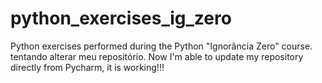 # python_exercises_ig_zero
Python exercises performed during the Python "Ignorância Zero" course.
tentando alterar meu repositório.
Now I'm able to update my repository directly from Pycharm, it is working!!!
